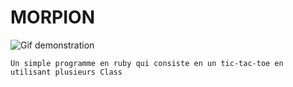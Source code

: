 # MORPION

![Gif demonstration](https://i.imgur.com/CEznnPL.gif)

```
Un simple programme en ruby qui consiste en un tic-tac-toe en utilisant plusieurs Class
```